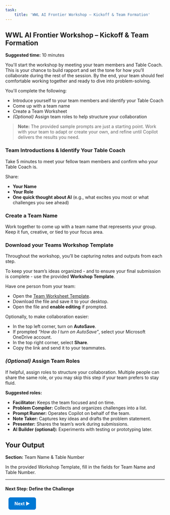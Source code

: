 ```yaml
---
task:
    title: 'WWL AI Frontier Workshop – Kickoff & Team Formation'
---
```


## WWL AI Frontier Workshop – Kickoff & Team Formation

**Suggested time:** 10 minutes  

You'll start the workshop by meeting your team members and Table Coach. This is your chance to build rapport and set the tone for how you’ll collaborate during the rest of the session. By the end, your team should feel comfortable working together and ready to dive into problem-solving.  

You'll complete the following:  

- Introduce yourself to your team members and identify your Table Coach  
- Come up with a team name  
- Create a Team Worksheet  
- *(Optional)* Assign team roles to help structure your collaboration  

> **Note:** The provided sample prompts are just a starting point. Work with your team to adapt or create your own, and refine until Copilot delivers the results you need.

### Team Introductions & Identify Your Table Coach  

Take 5 minutes to meet your fellow team members and confirm who your Table Coach is.

Share:  

- **Your Name**  
- **Your Role**  
- **One quick thought about AI** (e.g., what excites you most or what challenges you see ahead)  

### Create a Team Name  

Work together to come up with a team name that represents your group. Keep it fun, creative, or tied to your focus area.  

### Download your Teams Workshop Template

Throughout the workshop, you’ll be capturing notes and outputs from each step.  

To keep your team’s ideas organized - and to ensure your final submission is complete - use the provided **Workshop Template**.  

Have one person from your team:  

- Open the <a href="https://github.com/MicrosoftLearning/AI-Frontier-Workshop/raw/refs/heads/master/Resourcefiles/WWLFrontierWorkshopTemplate.docx" target="_blank">Team Worksheet Template</a>.
- Download the file and save it to your desktop.  
- Open the file and **enable editing** if prompted.  

Optionally, to make collaboration easier:  

- In the top left corner, turn on **AutoSave**.  
- If prompted *“How do I turn on AutoSave”*, select your Microsoft OneDrive account.  
- In the top right corner, select **Share**.  
- Copy the link and send it to your teammates.  

### *(Optional)* Assign Team Roles  

If helpful, assign roles to structure your collaboration. Multiple people can share the same role, or you may skip this step if your team prefers to stay fluid.  

**Suggested roles:**  

- **Facilitator:** Keeps the team focused and on time.  
- **Problem Compiler:** Collects and organizes challenges into a list.  
- **Prompt Runner:** Operates Copilot on behalf of the team.  
- **Note Taker:** Captures key ideas and drafts the problem statement.  
- **Presenter:** Shares the team’s work during submissions.  
- **AI Builder (optional):** Experiments with testing or prototyping later.  

## Your Output  

**Section:** Team Name & Table Number  

In the provided Workshop Template, fill in the fields for Team Name and Table Number.  

---

#### Next Step: Define the Challenge

<a href="https://microsoftlearning.github.io/AI-Frontier-Workshop/Instructions/Labs/2-define-the-challenge.html" 
   style="display:inline-block; padding:10px 18px; border:1px solid #0078D4; border-radius:6px; 
          background-color:#0078D4; color:#ffffff; font-weight:bold; text-decoration:none; margin-left:10px;">
   Next &#x25B6;
</a>
